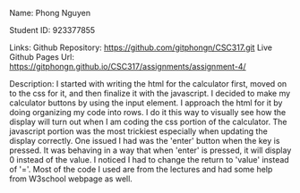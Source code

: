 Name: Phong Nguyen

Student ID: 923377855

Links:
Github Repository: https://github.com/gitphongn/CSC317.git
Live Github Pages Url: https://gitphongn.github.io/CSC317/assignments/assignment-4/

Description:
I started with writing the html for the calculator first, moved on to the css for it, and then finalize it with the javascript. I decided to make my calculator buttons by using the input element. I approach the html for it by doing organizing my code into rows. I do it this way to visually see how the display will turn out when I am coding the css portion of the calculator. The javascript portion was the most trickiest especially when updating the display correctly. One issued I had was the 'enter' button when the key is pressed. It was behaving in a way that when 'enter' is pressed, it will display 0 instead of the value. I noticed I had to change the return to 'value' instead of '='. Most of the code I used are from the lectures and had some help from W3school webpage as well. 